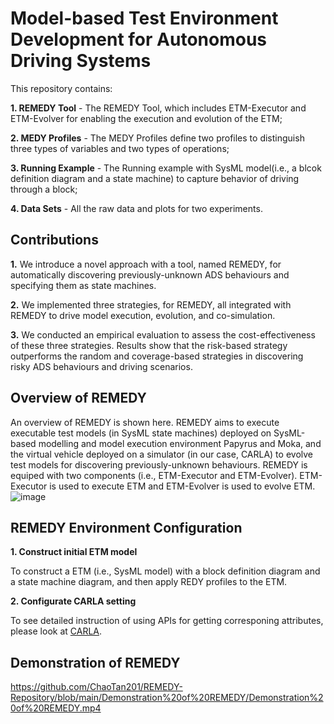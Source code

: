 # Model-based Test Environment Development for Autonomous Driving Systems

This repository contains:

**1. REMEDY Tool** -  The REMEDY Tool, which includes ETM-Executor and ETM-Evolver for enabling the execution and evolution of the ETM;

**2. MEDY Profiles** - The MEDY Profiles define two profiles to distinguish three types of variables and two types of operations;

**3. Running Example** - The Running example with SysML model(i.e., a blcok definition diagram and a state machine) to capture behavior of driving through a block;

**4. Data Sets** - All the raw data and plots for two experiments.

## Contributions ##
**1.** We introduce a novel approach with a tool, named REMEDY, for automatically discovering previously-unknown ADS behaviours and specifying them as state machines.

**2.** We implemented three strategies, for REMEDY, all integrated with REMEDY to drive model execution, evolution, and co-simulation.

**3.** We conducted an empirical evaluation to assess the cost-effectiveness of these three strategies. Results show that the risk-based strategy outperforms the random and
coverage-based strategies in discovering risky ADS behaviours and driving scenarios.

## Overview of REMEDY ##
An overview of REMEDY is shown here. REMEDY aims to execute executable test models (in SysML state machines) deployed on SysML-based modelling and model execution environment Papyrus and
Moka, and the virtual vehicle deployed on a simulator (in our case, CARLA) to evolve test models for discovering previously-unknown behaviours. REMEDY is equiped with two components (i.e., ETM-Executor
and ETM-Evolver). ETM-Executor is used to execute ETM and ETM-Evolver is used to evolve ETM.
![image](https://github.com/ChaoTan201/Evolver-Repository/blob/main/Overview%20of%20REMEDY/Overview%20of%20framework.png)

## REMEDY Environment Configuration ##
**1. Construct initial ETM model**

To construct a ETM (i.e., SysML model) with a block definition diagram and a state machine diagram, and then apply REDY profiles to the ETM.

**2. Configurate CARLA setting**

To see detailed instruction of using APIs for getting corresponing attributes, please look at [CARLA](https://carla.readthedocs.io/en/latest/python_api).

## Demonstration of REMEDY ##

https://github.com/ChaoTan201/REMEDY-Repository/blob/main/Demonstration%20of%20REMEDY/Demonstration%20of%20REMEDY.mp4
